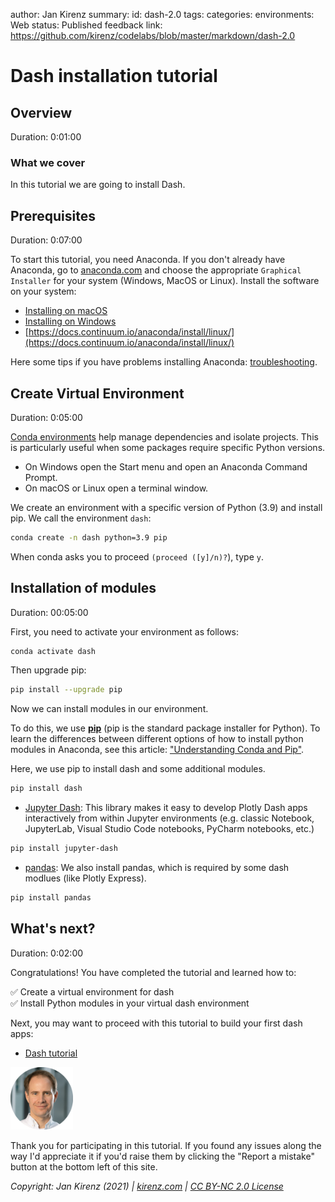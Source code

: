 author: Jan Kirenz
summary:
id: dash-2.0
tags:
categories:
environments: Web
status: Published
feedback link: https://github.com/kirenz/codelabs/blob/master/markdown/dash-2.0

# Dash installation tutorial

<!-- ------------------------ -->
## Overview

Duration: 0:01:00

### What we cover

In this tutorial we are going to install Dash.


<!-- ------------------------ -->
## Prerequisites

Duration: 0:07:00

To start this tutorial, you need Anaconda. If you don't already have Anaconda, go to [anaconda.com](https://www.anaconda.com/products/individual) and choose the appropriate `Graphical Installer` for your system (Windows, MacOS or Linux). Install the software on your system:

- [Installing on macOS](https://docs.continuum.io/anaconda/install/mac-os/)
- [Installing on Windows](https://docs.continuum.io/anaconda/install/windows/)
- [https://docs.continuum.io/anaconda/install/linux/](https://docs.continuum.io/anaconda/install/linux/) 

Here some tips if you have problems installing Anaconda: [troubleshooting](https://docs.anaconda.com/anaconda/user-guide/troubleshooting/#anaconda-installer-download-problems).

<!-- ------------------------ -->
## Create Virtual Environment

Duration: 0:05:00

[Conda environments](https://conda.io/projects/conda/en/latest/user-guide/tasks/manage-environments.html#creating-an-environment-with-commands) help manage dependencies and isolate projects. This is particularly useful when some packages require specific Python versions.

- On Windows open the Start menu and open an Anaconda Command Prompt. 
- On macOS or Linux open a terminal window.

We create an environment with a specific version of Python (3.9) and install pip. We call the environment ``dash``:

```bash
conda create -n dash python=3.9 pip
```

When conda asks you to proceed ``(proceed ([y]/n)?``), type ``y``.


<!-- ------------------------ -->
## Installation of modules
Duration: 00:05:00

First, you need to activate your environment as follows:

```bash
conda activate dash
```

Then upgrade pip:

```bash
pip install --upgrade pip
```

Now we can install modules in our environment. 

To do this, we use [**pip**](https://pip.pypa.io/en/stable/) (pip is the standard package installer for Python). To learn the differences between different options of how to install python modules in Anaconda, see this article: ["Understanding Conda and Pip"](https://www.anaconda.com/blog/understanding-conda-and-pip).  

Here, we use pip to install dash and some additional modules. 

```bash
pip install dash
```

- [Jupyter Dash](https://github.com/plotly/jupyter-dash): This library makes it easy to develop Plotly Dash apps interactively from within Jupyter environments (e.g. classic Notebook, JupyterLab, Visual Studio Code notebooks, PyCharm notebooks, etc.)

```bash
pip install jupyter-dash
```

- [pandas](https://pandas.pydata.org/docs/index.html): We also install pandas, which is required by some dash modlues (like Plotly Express).

```bash
pip install pandas
```



<!-- ------------------------ -->
## What's next?

Duration: 0:02:00

Congratulations! You have completed the tutorial and learned how to:

✅ Create a virtual environment for dash  
✅ Install Python modules in your virtual dash environment

Next, you may want to proceed with this tutorial to build your first dash apps:

- [Dash tutorial](https://github.com/kirenz/dash-tutorial)


<img src="img/Jan.png" alt="Jan Kirenz" width="100">

Thank you for participating in this tutorial. If you found any issues along the way I'd appreciate it if you'd raise them by clicking the "Report a mistake" button at the bottom left of this site.

*Copyright: Jan Kirenz (2021) | [kirenz.com](https://www.kirenz.com) | [CC BY-NC 2.0 License](https://creativecommons.org/licenses/by-nc/2.0/)*